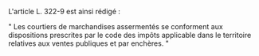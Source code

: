 L'article L. 322-9 est ainsi rédigé : 


  

" Les courtiers de marchandises assermentés se conforment aux dispositions prescrites par le code des impôts applicable dans le territoire relatives aux ventes publiques et par enchères. "


  
